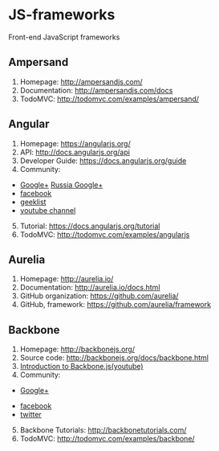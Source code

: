 # JS-frameworks
Front-end JavaScript frameworks

## Ampersand
1. Homepage: http://ampersandjs.com/
2. Documentation: http://ampersandjs.com/docs
3. TodoMVC: http://todomvc.com/examples/ampersand/

## Angular

1. Homepage: https://angularjs.org/
2. API: http://docs.angularjs.org/api
3. Developer Guide: https://docs.angularjs.org/guide
4. Community: 
  * [Google+](https://plus.google.com/communities/115368820700870330756) [Russia  Google+](https://plus.google.com/communities/109003572589840580141)
  * [facebook](https://www.facebook.com/pages/Angular-JS-Community/409584905813271)
  * [geeklist](https://geekli.st/community/angularjs)
  * [youtube channel](https://www.youtube.com/user/angularjs)
5. Tutorial: https://docs.angularjs.org/tutorial
6. TodoMVC: http://todomvc.com/examples/angularjs

## Aurelia

1. Homepage: http://aurelia.io/
2. Documentation: http://aurelia.io/docs.html
3. GitHub organization: https://github.com/aurelia/
4. GitHub, framework: https://github.com/aurelia/framework

## Backbone

1. Homepage: http://backbonejs.org/
2. Source code: http://backbonejs.org/docs/backbone.html
3. [Introduction to Backbone.js(youtube)](https://www.youtube.com/playlist?list=PLCE344BDBD8FAC282)
4. Community: 
  + [Google+](https://plus.google.com/communities/116233890145104538372)
  * [facebook](https://www.facebook.com/Backbonejs)
  * [twitter](https://twitter.com/Backbonejs_)
5. Backbone Tutorials: http://backbonetutorials.com/
6. TodoMVC: http://todomvc.com/examples/backbone/

